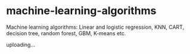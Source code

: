 # machine-learning-algorithms
Machine learning algorithms: Linear and logistic regression, KNN, CART, decision tree, random forest, GBM, K-means etc. 

uploading...
